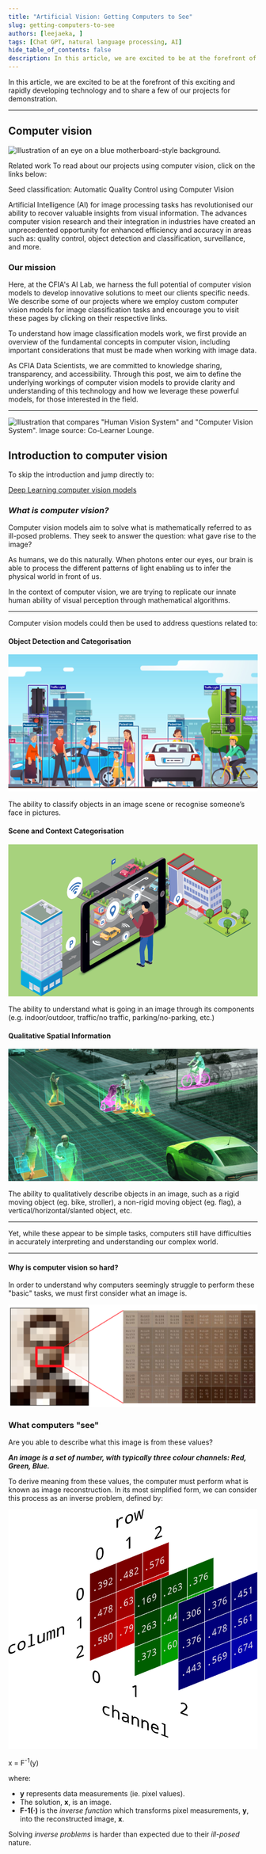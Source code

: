 ```yaml
---
title: "Artificial Vision: Getting Computers to See"
slug: getting-computers-to-see
authors: [leejaeka, ]
tags: [Chat GPT, natural language processing, AI]
hide_table_of_contents: false
description: In this article, we are excited to be at the forefront of this exciting and rapidly developing technology and to share a few of our projects for demonstration.
---
```


In this article, we are excited to be at the forefront of this exciting and
rapidly developing technology and to share a few of our projects for
demonstration.

<!-- truncate -->

---

<div style={{display: 'flex', justifyContent: 'space-between'}}>

<div style={{flex: 1, marginRight: '10px'}}>

## Computer vision

![Illustration of an eye on a blue motherboard-style background.](./img/1.png)

​​​​​​​Related work To read about our projects using computer vision, click on
the links below:

Seed classification: Automatic Quality Control using Computer Vision

</div>

<div style={{flex: 2, marginRight: '10px'}}>

Artificial Intelligence (AI) for image processing tasks has revolutionised our
ability to recover valuable insights from visual information. The advances
computer vision research and their integration in industries have created an
unprecedented opportunity for enhanced efficiency and accuracy in areas such as:
quality control, object detection and classification, surveillance, and more.

### Our mission

Here, at the CFIA's AI Lab, we harness the full potential of computer vision
models to develop innovative solutions to meet our clients specific needs.  We
describe some of our projects where we employ custom computer vision models for
image classification tasks and encourage you to visit these pages by clicking on
their respective links.

To understand how image classification models work, we first provide an overview
of the fundamental concepts in computer vision, including important
considerations that must be made when working with image data.

As CFIA Data Scientists, we are committed to knowledge sharing, transparency,
and accessibility. Through this post, we aim to define the underlying workings
of computer vision models to provide clarity and understanding of this
technology and how we leverage these powerful models, for those interested in
the field.

</div>

</div>

---

<div style={{display: 'flex', justifyContent: 'space-between'}}>

<div style={{flex: 1, marginRight: '10px'}}>

![Illustration that compares "Human Vision System" and "Computer Vision System".
Image source: Co-Learner Lounge.](./img/2.png)

</div>

<div style={{flex: 1, marginRight: '10px'}}>

## Introduction to computer vision

To skip the introduction and jump directly to:

[Deep Learning computer vision models](#introduction-to-computer-vision)

### _What is computer vision?_

Computer vision models aim to solve what is mathematically referred to as
ill-posed problems. They seek to answer the question: what gave rise to the
image?​​​​​​​​​​​​​​

As humans, we do this naturally. When photons enter our eyes, our brain is able
to process the different patterns of light enabling us to infer the physical
world in front of us.

In the context of computer vision, we are trying to replicate our innate human
ability of visual perception through mathematical algorithms.

</div>

</div>

---

<div style={{textAlign: 'center', fontStyle: 'bold'}}>

Computer vision models could then be used to address questions related to:

</div>

<div style={{display: 'flex', justifyContent: 'space-between'}}>

<div style={{flex: 1, marginRight: '10px'}}>

#### Object Detection and Categorisation

![Object detection illustration.](./img/3.png)

The ability to classify objects in an image scene or recognise someone’s face in pictures.

</div>

<div style={{flex: 1, marginRight: '10px'}}>

#### Scene and Context Categorisation

![Scene recognition illustration.](./img/4.png)

The ability to understand what is going in an image through its components (e.g. indoor/outdoor, traffic/no traffic, parking/no-parking, etc.)

</div>

<div style={{flex: 1, marginRight: '10px'}}>

#### Qualitative Spatial Information

![Image source: NVIDIA](./img/5.png)

The ability to qualitatively describe objects in an image, such as a rigid moving object (eg. bike, stroller), a non-rigid moving object (eg. flag), a vertical/horizontal/slanted object, etc.

</div>

</div>

---

<div style={{textAlign: 'center', fontStyle: 'italic'}}>

Yet, while these appear to be simple tasks, computers still have difficulties in accurately interpreting and understanding our complex world.

</div>

---

<div style={{display: 'flex', justifyContent: 'space-between'}}>

<div style={{flex: 1, marginRight: '10px'}}>

#### Why is computer vision so hard?

</div>

<div style={{flex: 2, marginRight: '10px'}}>
In order to understand why computers seemingly struggle to perform these "basic" tasks, we must first consider what an image is.
</div>

</div>

<div style={{display: 'flex', justifyContent: 'space-between'}}>

<div style={{flex: 2, marginRight: '10px'}}>

![What computers "see".](./img/6.png)

</div>

<div style={{flex: 1, marginRight: '10px'}}>

### What computers "see"

Are you able to describe what this image is from these values?

</div>

</div>

<div style={{display: 'flex', justifyContent: 'space-between'}}>

<div style={{flex: 1, marginRight: '10px'}}>

**_An image is a set of number, with typically three colour channels: Red, Green, Blue._**

</div>

<div style={{flex: 2, marginRight: '10px'}}>

To derive meaning from these values, the computer must perform what is known as image reconstruction. In its most simplified form, we can consider this process as an inverse problem​​​​​​​, defined by:

</div>

</div>

<div style={{display: 'flex', justifyContent: 'space-between'}}>

<div style={{flex: 1, marginRight: '10px'}}>

![Image credit: Diane Rohrer.](./img/7.png)

</div>

<div style={{flex: 2, marginRight: '10px'}}>

<div style={{textAlign: 'center', fontStyle: 'bold'}}>

x = F<sup>-1</sup>(y)

</div>

where:

* **y** represents data measurements (ie. pixel values).
* The solution, **x**, is an image.
* **F-1(·)** is the _inverse function_ which transforms pixel measurements, **y**, into the reconstructed image, **x**.

</div>

</div>

<div style={{textAlign: 'center', fontStyle: 'bold'}}>

Solving _inverse problems_ is harder than expected due to their _ill-posed_ nature.

</div>
